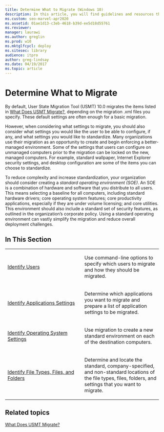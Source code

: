```yaml
---
title: Determine What to Migrate (Windows 10)
description: In this article, you will find guidelines and resources that can help you determine what items to migrate.
ms.custom: seo-marvel-apr2020
ms.assetid: 01ae1d13-c3eb-4618-b39d-ee5d18d55761
ms.reviewer: 
manager: laurawi
ms.author: greglin
ms.prod: w10
ms.mktglfcycl: deploy
ms.sitesec: library
audience: itpro
author: greg-lindsay
ms.date: 04/19/2017
ms.topic: article
---
```


# Determine What to Migrate


By default, User State Migration Tool (USMT) 10.0 migrates the items listed in [What Does USMT Migrate?](usmt-what-does-usmt-migrate.md), depending on the migration .xml files you specify. These default settings are often enough for a basic migration.

However, when considering what settings to migrate, you should also consider what settings you would like the user to be able to configure, if any, and what settings you would like to standardize. Many organizations use their migration as an opportunity to create and begin enforcing a better-managed environment. Some of the settings that users can configure on unmanaged computers prior to the migration can be locked on the new, managed computers. For example, standard wallpaper, Internet Explorer security settings, and desktop configuration are some of the items you can choose to standardize.

To reduce complexity and increase standardization, your organization should consider creating a *standard operating environment (SOE)*. An SOE is a combination of hardware and software that you distribute to all users. This means selecting a baseline for all computers, including standard hardware drivers; core operating system features; core productivity applications, especially if they are under volume licensing; and core utilities. This environment should also include a standard set of security features, as outlined in the organization’s corporate policy. Using a standard operating environment can vastly simplify the migration and reduce overall deployment challenges.

## In This Section


<table>
<colgroup>
<col width="50%" />
<col width="50%" />
</colgroup>
<tbody>
<tr class="odd">
<td align="left"><p><a href="usmt-identify-users.md" data-raw-source="[Identify Users](usmt-identify-users.md)">Identify Users</a></p></td>
<td align="left"><p>Use command-line options to specify which users to migrate and how they should be migrated.</p></td>
</tr>
<tr class="even">
<td align="left"><p><a href="usmt-identify-application-settings.md" data-raw-source="[Identify Applications Settings](usmt-identify-application-settings.md)">Identify Applications Settings</a></p></td>
<td align="left"><p>Determine which applications you want to migrate and prepare a list of application settings to be migrated.</p></td>
</tr>
<tr class="odd">
<td align="left"><p><a href="usmt-identify-operating-system-settings.md" data-raw-source="[Identify Operating System Settings](usmt-identify-operating-system-settings.md)">Identify Operating System Settings</a></p></td>
<td align="left"><p>Use migration to create a new standard environment on each of the destination computers.</p></td>
</tr>
<tr class="even">
<td align="left"><p><a href="usmt-identify-file-types-files-and-folders.md" data-raw-source="[Identify File Types, Files, and Folders](usmt-identify-file-types-files-and-folders.md)">Identify File Types, Files, and Folders</a></p></td>
<td align="left"><p>Determine and locate the standard, company-specified, and non-standard locations of the file types, files, folders, and settings that you want to migrate.</p></td>
</tr>
</tbody>
</table>

 

## Related topics


[What Does USMT Migrate?](usmt-what-does-usmt-migrate.md)

 

 





